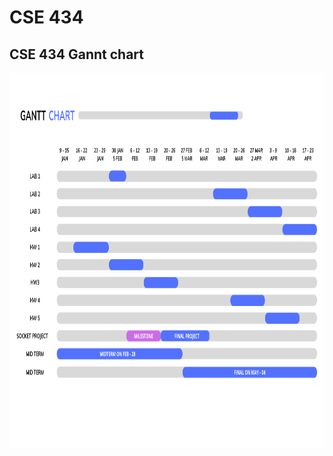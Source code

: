# CSE 434

<h2>CSE 434 Gannt chart</h2>
<a href="https://www.canva.com/design/DAFXJTEclgo/2nibBHnJdNs-J4ttyPIymQ/edit">
 <img src="./chart.png" alt="Project Gant Chart" title="Project Gant Chart" style="width: 800px; height: 600px;" />
 </a>
 